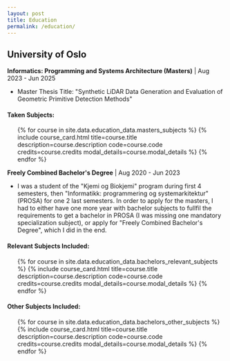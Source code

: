 ```yaml
---
layout: post
title: Education
permalink: /education/
---
```


## University of Oslo

**Informatics: Programming and Systems Architecture (Masters)** | Aug 2023 - Jun 2025
* Master Thesis Title: "Synthetic LiDAR Data Generation and Evaluation of Geometric Primitive Detection Methods"

#### Taken Subjects:
<ul class="horizontal-list course-card-list">
  {% for course in site.data.education_data.masters_subjects %}
    {% include course_card.html 
       title=course.title 
       description=course.description 
       code=course.code 
       credits=course.credits 
       modal_details=course.modal_details %}
  {% endfor %}
</ul>


**Freely Combined Bachelor's Degree** | Aug 2020 - Jun 2023
* I was a student of the "Kjemi og Biokjemi" program during first 4 semesters, then "Informatikk: programmering og systemarkitektur" (PROSA) for one 2 last semesters. In order to apply for the masters, I had to either have one more year with bachelor subjects to fullfil the requirements to get a bachelor in PROSA (I was missing one mandatory specialization subject), or apply for "Freely Combined Bachelor's Degree", which I did in the end.

#### Relevant Subjects Included:
<ul class="horizontal-list course-card-list">
  {% for course in site.data.education_data.bachelors_relevant_subjects %}
    {% include course_card.html 
       title=course.title 
       description=course.description 
       code=course.code 
       credits=course.credits 
       modal_details=course.modal_details %}
  {% endfor %}
</ul>

#### Other Subjects Included:
<ul class="horizontal-list course-card-list">
  {% for course in site.data.education_data.bachelors_other_subjects %}
    {% include course_card.html 
       title=course.title 
       description=course.description 
       code=course.code 
       credits=course.credits 
       modal_details=course.modal_details %} 
  {% endfor %}
</ul>
